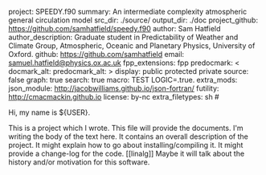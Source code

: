 project: SPEEDY.f90
summary: An intermediate complexity atmospheric general circulation model
src_dir: ./source/
output_dir: ./doc
project_github: https://github.com/samhatfield/speedy.f90
author: Sam Hatfield
author_description: Graduate student in Predictability of Weather and Climate Group, Atmospheric, Oceanic and Planetary Physics, University of Oxford.
github: https://github.com/samhatfield
email: samuel.hatfield@physics.ox.ac.uk
fpp_extensions: fpp
predocmark: <
docmark_alt:
predocmark_alt: >
display: public
         protected
         private
source: false
graph: true
search: true
macro: TEST
       LOGIC=.true.
extra_mods: json_module: http://jacobwilliams.github.io/json-fortran/
            futility: http://cmacmackin.github.io
license: by-nc
extra_filetypes: sh #

Hi, my name is ${USER}.

This is a project which I wrote. This file will provide the documents. I'm
writing the body of the text here. It contains an overall description of the
project. It might explain how to go about installing/compiling it. It might
provide a change-log for the code. [[linalg]] Maybe it will talk about the
history and/or motivation for this software.
